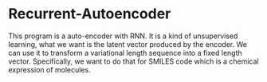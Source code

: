 # Recurrent-Autoencoder
This program is a auto-encoder with RNN. It is a kind of unsupervised learning, what we want is the latent vector produced by the encoder. We can use it to transform a variational length sequence into a fixed length vector. Specifically, we want to do that for SMILES code which is a chemical expression of molecules.
